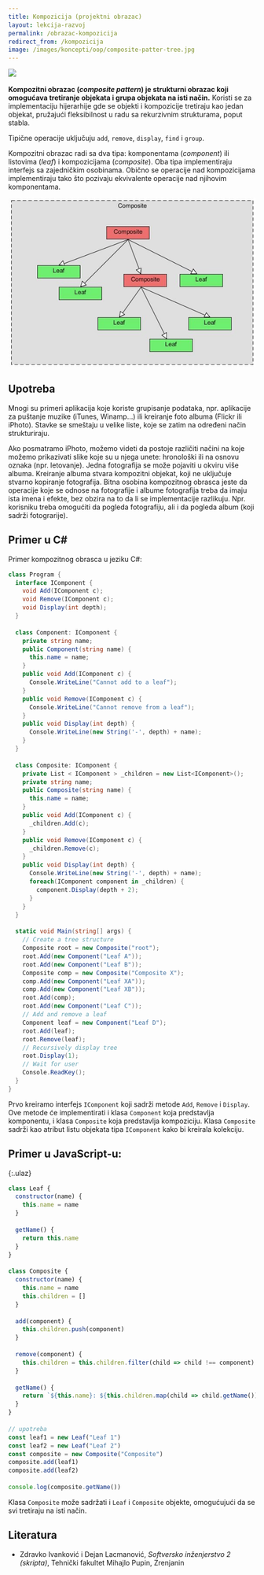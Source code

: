```yaml
---
title: Kompozicija (projektni obrazac)
layout: lekcija-razvoj
permalink: /obrazac-kompozicija
redirect_from: /kompozicija
image: /images/koncepti/oop/composite-patter-tree.jpg
---
```


![]({{page.image}})

**Kompozitni obrazac (*composite pattern*) je strukturni obrazac koji omogućava tretiranje objekata i grupa objekata na isti način.** Koristi se za implementaciju hijerarhije gde se objekti i kompozicije tretiraju kao jedan objekat, pružajući fleksibilnost u radu sa rekurzivnim strukturama, poput stabla.

Tipične operacije uključuju `add`, `remove`, `display`, `find` i `group`.

Kompozitni obrazac radi sa dva tipa: komponentama (*component*) ili listovima (*leaf*) i kompozicijama (*composite*). Oba tipa implementiraju interfejs sa zajedničkim osobinama. Obično se operacije nad kompozicijama implementiraju tako što pozivaju ekvivalente operacije nad njihovim komponentama.

![](/images/koncepti/oop/composite_pattern.jpg)

## Upotreba

Mnogi su primeri aplikacija koje koriste grupisanje podataka, npr. aplikacije za puštanje muzike (iTunes, Winamp...) ili kreiranje foto albuma (Flickr ili iPhoto). Stavke se smeštaju u velike liste, koje se zatim na određeni način strukturiraju.

Ako posmatramo iPhoto, možemo videti da postoje različiti načini na koje možemo prikazivati slike koje su u njega unete: hronološki ili na osnovu oznaka (npr. letovanje). Jedna fotografija se može pojaviti u okviru više albuma. Kreiranje albuma stvara kompozitni objekat, koji ne uključuje stvarno kopiranje fotografija. Bitna osobina kompozitnog obrasca jeste da operacije koje se odnose na fotografije i albume fotografija treba da imaju ista imena i efekte, bez obzira na to da li se implementacije razlikuju. Npr. korisniku treba omogućiti da pogleda fotografiju, ali i da pogleda album (koji sadrži fotograrije).

## Primer u C#

Primer kompozitnog obrasca u jeziku C#:

```cs
class Program {
  interface IComponent {
    void Add(IComponent c);
    void Remove(IComponent c);
    void Display(int depth);
  }

  class Component: IComponent {
    private string name;
    public Component(string name) {
      this.name = name;
    }
    public void Add(IComponent c) {
      Console.WriteLine("Cannot add to a leaf");
    }
    public void Remove(IComponent c) {
      Console.WriteLine("Cannot remove from a leaf");
    }
    public void Display(int depth) {
      Console.WriteLine(new String('-', depth) + name);
    }
  }

  class Composite: IComponent {
    private List < IComponent > _children = new List<IComponent>();
    private string name;
    public Composite(string name) {
      this.name = name;
    }
    public void Add(IComponent c) {
      _children.Add(c);
    }
    public void Remove(IComponent c) {
      _children.Remove(c);
    }
    public void Display(int depth) {
      Console.WriteLine(new String('-', depth) + name);
      foreach(IComponent component in _children) {
        component.Display(depth + 2);
      }
    }
  }

  static void Main(string[] args) {
    // Create a tree structure
    Composite root = new Composite("root");
    root.Add(new Component("Leaf A"));
    root.Add(new Component("Leaf B"));
    Composite comp = new Composite("Composite X");
    comp.Add(new Component("Leaf XA"));
    comp.Add(new Component("Leaf XB"));
    root.Add(comp);
    root.Add(new Component("Leaf C"));
    // Add and remove a leaf
    Component leaf = new Component("Leaf D");
    root.Add(leaf);
    root.Remove(leaf);
    // Recursively display tree
    root.Display(1);
    // Wait for user
    Console.ReadKey();
  }
}
```

Prvo kreiramo interfejs `IComponent` koji sadrži metode `Add`, `Remove` i `Display`. Ove metode će implementirati i klasa `Component` koja predstavlja komponentu, i klasa `Composite` koja predstavlja kompoziciju. Klasa `Composite` sadrži kao atribut listu objekata tipa `IComponent` kako bi kreirala kolekciju.

## Primer u JavaScript-u:

{:.ulaz}
```js
class Leaf {
  constructor(name) {
    this.name = name
  }

  getName() {
    return this.name
  }
}

class Composite {
  constructor(name) {
    this.name = name
    this.children = []
  }

  add(component) {
    this.children.push(component)
  }

  remove(component) {
    this.children = this.children.filter(child => child !== component)
  }

  getName() {
    return `${this.name}: ${this.children.map(child => child.getName()).join(", ")}`
  }
}

// upotreba
const leaf1 = new Leaf("Leaf 1")
const leaf2 = new Leaf("Leaf 2")
const composite = new Composite("Composite")
composite.add(leaf1)
composite.add(leaf2)

console.log(composite.getName())
```

Klasa `Composite` može sadržati i `Leaf` i `Composite` objekte, omogućujući da se svi tretiraju na isti način.

## Literatura

- Zdravko Ivanković i Dejan Lacmanović, *Softversko inženjerstvo 2 (skripta)*, Tehnički fakultet Mihajlo Pupin, Zrenjanin
